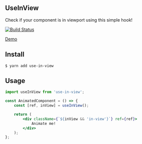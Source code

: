 ## UseInView

Check if your component is in viewport using this simple hook! 

[![Build Status](https://travis-ci.org/elinadenfina/useInView.svg?branch=master)](https://travis-ci.org/elinadenfina/useInView)


[Demo](https://elinadenfina.github.io/useInView/)

## Install

```
$ yarn add use-in-view
```

## Usage

```jsx
import useInView from 'use-in-view';

const AnimatedComponent = () => {
    const [ref, inView] = useInView();

    return (
        <div className={`${inView && 'in-view'}`} ref={ref}>
            Animate me!
        </div>
    );
};

```


